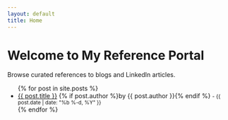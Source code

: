 ```yaml
---
layout: default
title: Home
---
```


# Welcome to My Reference Portal

Browse curated references to blogs and LinkedIn articles.

<ul>
  {% for post in site.posts %}
    <li>
      <a href="{{ post.external_url | default: post.url }}">{{ post.title }}</a>
      {% if post.author %}by {{ post.author }}{% endif %}
      <small> - {{ post.date | date: "%b %-d, %Y" }}</small>
    </li>
  {% endfor %}
</ul>
